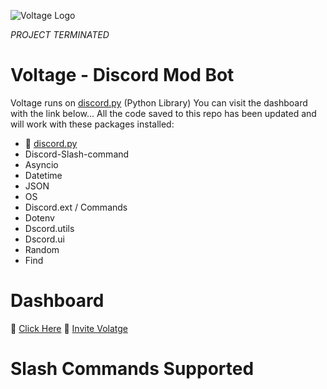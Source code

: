 ![Voltage Logo](https://github-images.dang116.repl.co/voltage_Bot_23.png)

*PROJECT TERMINATED*

# Voltage - Discord Mod Bot
Voltage runs on [discord.py](https://discordpy.readthedocs.io/en/stable/) (Python Library)
You can visit the dashboard with the link below...
All the code saved to this repo has been updated and will work with these packages installed:


- 🔗 [discord.py](https://discordpy.readthedocs.io/en/stable/)
- Discord-Slash-command
- Asyncio
- Datetime
- JSON
- OS
- Discord.ext / Commands
- Dotenv
- Dscord.utils
- Dscord.ui
- Random
- Find

# Dashboard
🔗 [Click Here](https://voltage.dang1114.repl.co)
🔗 [Invite Volatge](https://discord.com/oauth2/authorize?client_id=919233281235509268&permissions=10000931089606&scope=bot)


#  Slash Commands Supported 
